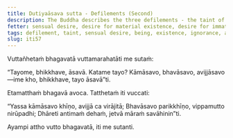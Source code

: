 ```yaml
---
title: Dutiyaāsava sutta - Defilements (Second)
description: The Buddha describes the three defilements - the taint of sensual desire, the taint of being, and the taint of ignorance, and one who is free from them.
fetter: sensual desire, desire for material existence, desire for immaterial existence, ignorance
tags: defilement, taint, sensual desire, being, existence, ignorance, attachment, release, Māra, iti, iti50-99
slug: iti57
---
```


Vuttañhetaṁ bhagavatā vuttamarahatāti me sutaṁ:

“Tayome, bhikkhave, āsavā. Katame tayo? Kāmāsavo, bhavāsavo, avijjāsavo—ime kho, bhikkhave, tayo āsavā”ti.

Etamatthaṁ bhagavā avoca. Tatthetaṁ iti vuccati:

“Yassa kāmāsavo khīṇo,
avijjā ca virājitā;
Bhavāsavo parikkhīṇo,
vippamutto nirūpadhi;
Dhāreti antimaṁ dehaṁ,
jetvā māraṁ savāhinin”ti.

Ayampi attho vutto bhagavatā, iti me sutanti.
